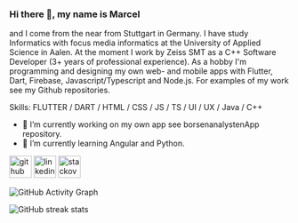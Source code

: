 ### Hi there 👋, my name is Marcel
and I come from the near from Stuttgart in Germany. I have study Informatics with focus media informatics at the University of Applied Science in Aalen. At the moment I work by Zeiss SMT as a C++ Software Developer (3+ years of professional experience). As a hobby I'm programming and designing my own web- and mobile apps with Flutter, Dart, Firebase, Javascript/Typescript and Node.js. For examples of my work see my Github repositories.

Skills: FLUTTER / DART / HTML / CSS / JS / TS / UI / UX / Java / C++

- 🔭 I’m currently working on my own app see borsenanalystenApp repository. 
- 🌱 I’m currently learning Angular and Python.

[<img src='https://cdn.jsdelivr.net/npm/simple-icons@3.0.1/icons/github.svg' alt='github' height='40'>](https://github.com/Marcel9494)  [<img src='https://cdn.jsdelivr.net/npm/simple-icons@3.0.1/icons/linkedin.svg' alt='linkedin' height='40'>](https://www.linkedin.com/in/marcel-geirhos-544a56140/)  [<img src='https://cdn.jsdelivr.net/npm/simple-icons@3.0.1/icons/stackoverflow.svg' alt='stackoverflow' height='40'>](https://stackoverflow.com/users/15943768/marci)  

![GitHub Activity Graph](https://activity-graph.herokuapp.com/graph?username=Marcel9494)  

![GitHub streak stats](https://github-readme-streak-stats.herokuapp.com/?user=Marcel9494)  



